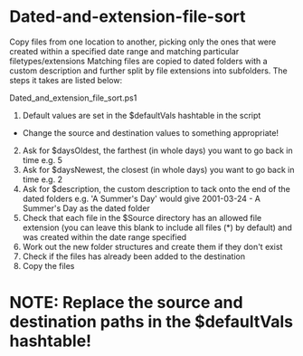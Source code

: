 # Dated-and-extension-file-sort
Copy files from one location to another, picking only the ones that were created within a specified date range and matching particular filetypes/extensions
Matching files are copied to dated folders with a custom description and further split by file extensions into subfolders. The steps it takes are listed below:

Dated_and_extension_file_sort.ps1

1.	Default values are set in the $defaultVals hashtable in the script
  *	Change the source and destination values to something appropriate!
2.	Ask for $daysOldest, the farthest (in whole days) you want to go back in time e.g. 5
3.	Ask for $daysNewest, the closest (in whole days) you want to go back in time e.g. 2
4.	Ask for $description, the custom description to tack onto the end of the dated folders
	e.g. 'A Summer's Day' would give 2001-03-24 - A Summer's Day as the dated folder
5.	Check that each file in the $Source directory has an allowed file extension
	(you can leave this blank to include all files (\*) by default)
	and was created within the date range specified
6.	Work out the new folder structures and create them if they don't exist
7.	Check if the files has already been added to the destination
8.	Copy the files

# NOTE: Replace the source and destination paths in the $defaultVals hashtable!